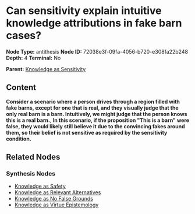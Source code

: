 # Can sensitivity explain intuitive knowledge attributions in fake barn cases?

**Node Type:** antithesis
**Node ID:** 72038e3f-09fa-4056-b720-e308fa22b248
**Depth:** 4
**Terminal:** No

**Parent:** [Knowledge as Sensitivity](knowledge-as-sensitivity-synthesis-1982e869-a9f8-479e-8278-4830b5b35ee7.md)

## Content

**Consider a scenario where a person drives through a region filled with fake barns, except for one that is real, and they visually judge that the only real barn is a barn. Intuitively, we might judge that the person knows this is a real barn.**, **In this scenario, if the proposition "This is a barn" were false, they would likely still believe it due to the convincing fakes around them, so their belief is not sensitive as required by the sensitivity condition.**

## Related Nodes

### Synthesis Nodes

- [Knowledge as Safety](knowledge-as-safety-synthesis-27ad6868-df7c-4093-8c62-0e88adb73eca.md)
- [Knowledge as Relevant Alternatives](knowledge-as-relevant-alternatives-synthesis-8a57ff5b-7778-4afa-b9d1-7fe85eb2709e.md)
- [Knowledge as No False Grounds](knowledge-as-no-false-grounds-synthesis-87c1456f-4f0a-4e16-9594-6d87d9d5fd6e.md)
- [Knowledge as Virtue Epistemology](knowledge-as-virtue-epistemology-synthesis-d2481948-b9aa-490b-87ac-842b94b79390.md)
